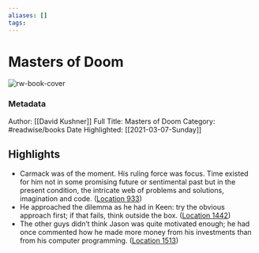 ```yaml
---
aliases: []
tags:
---
```

# Masters of Doom

![rw-book-cover](https://images-na.ssl-images-amazon.com/images/I/51g%2BF5A26HL._SL200_.jpg)
### Metadata
Author: [[David Kushner]]
Full Title: Masters of Doom
Category: #readwise/books
Date Highlighted: [[2021-03-07-Sunday]]

## Highlights
- Carmack was of the moment. His ruling force was focus. Time existed for him not in some promising future or sentimental past but in the present condition, the intricate web of problems and solutions, imagination and code. ([Location 933](https://readwise.io/to_kindle?action=open&asin=B000FBFNL0&location=933))
- He approached the dilemma as he had in Keen: try the obvious approach first; if that fails, think outside the box. ([Location 1442](https://readwise.io/to_kindle?action=open&asin=B000FBFNL0&location=1442))
- The other guys didn’t think Jason was quite motivated enough; he had once commented how he made more money from his investments than from his computer programming. ([Location 1513](https://readwise.io/to_kindle?action=open&asin=B000FBFNL0&location=1513))

